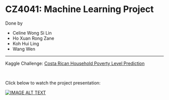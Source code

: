 # CZ4041: Machine Learning Project

Done by 
<ul>
    <li>Celine Wong Si Lin</li> 
    <li>Ho Xuan Rong Zane</li> 
    <li>Koh Hui Ling</li>
    <li>Wang Wen</li>
</ul>

--------------------------------------

Kaggle Challenge: [Costa Rican Household Poverty Level Prediction](https://www.kaggle.com/c/costa-rican-household-poverty-prediction/overview)

<p>&nbsp;</p>
Click below to watch the project presentation:

[![IMAGE ALT TEXT](http://img.youtube.com/vi/98erOuGmE9w/0.jpg)](https://www.youtube.com/watch?v=98erOuGmE9w "Group 45 Presentation-Click to watch")

